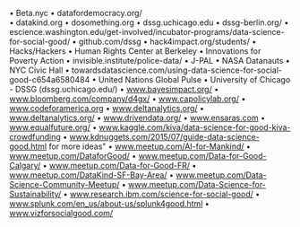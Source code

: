 •	Beta.nyc
•	datafordemocracy.org/   
•	datakind.org
•	dosomething.org
•	dssg.uchicago.edu
•	dssg-berlin.org/
•	escience.washington.edu/get-involved/incubator-programs/data-science-for-social-good/
•	github.com/dssg
•	hack4impact.org/students/
•	Hacks/Hackers
•	Human Rights Center at Berkeley
•	Innovations for Poverty Action
•	invisible.institute/police-data/
•	J-PAL
•	NASA Datanauts 
•	NYC Civic Hall
•	towardsdatascience.com/using-data-science-for-social-good-c654a6580484 
•	United Nations Global Pulse
•	University of Chicago - DSSG (dssg.uchicago.edu/)
•	www.bayesimpact.org/
•	www.bloomberg.com/company/d4gx/
•	www.capolicylab.org/
•	www.codeforamerica.org
•	www.deltanalytics.org/
•	www.deltanalytics.org/
•	www.drivendata.org/
•	www.ensaras.com
•	www.equalfuture.org/ 
•	www.kaggle.com/kiva/data-science-for-good-kiva-crowdfunding
•	www.kdnuggets.com/2015/07/guide-data-science-good.html for more ideas"
•	www.meetup.com/AI-for-Mankind/
•	www.meetup.com/DataforGood/
•	www.meetup.com/Data-for-Good-Calgary/
•	www.meetup.com/Data-for-Good-FR/
•	www.meetup.com/DataKind-SF-Bay-Area/
•	www.meetup.com/Data-Science-Community-Meetup/
•	www.meetup.com/Data-Science-for-Sustainability/
•	www.research.ibm.com/science-for-social-good/
•	www.splunk.com/en_us/about-us/splunk4good.html
•	www.vizforsocialgood.com/

